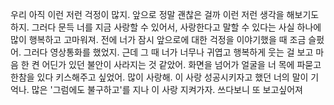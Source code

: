 우리 아직 이런 저런 걱정이 많지. 앞으로 정말 괜찮은 걸까 이런 저런 생각을 해보기도 하지. 그러다 문득 너를 지금 사랑할 수 있어서, 사랑한다고 말할 수 있다는 사실 하나에 많이 행복하고 고마워져. 전에 너가 잠시 앞으로에 대한 걱정을 이야기했을 때 조금 슬펐어. 그러다 영상통화를 했었지. 근데 그 때 너가 너무나 귀엽고 행복하게 웃는 걸 보고 마음 한 켠 어딘가 있던 불안이 사라지는 것 같았어. 화면을 넘어가 얼굴을 너 목에 파묻고 한참을 있다 키스해주고 싶었어. 많이 사랑해. 이 사랑 성공시키자고 했던 너의 말이 기억나. 많은 '그럼에도 불구하고'를 지나 이 사랑 지켜가자. 쓰다보니 또 보고싶어져